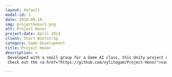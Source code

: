 ```yaml
---
layout: default
modal-id: 1
date: 2018-09-10
img: projecthonor1.png
alt: Project Honor
project-date: April 2014
client: Start Bootstrap
category: Game Development
title: Project Honor
description: >
 Developed with a small group for a Game AI class, this Unity project demonstrates teams of AI agents that behave tactically and strategically through the use of finite state machines and hierarchical command passing.
 Check out the <a href="https://github.com/xylitogum/Project-Honor">source code</a> and the video demonstrations. [<a href="https://www.youtube.com/watch?v=p3RhdbsQIpE">Video 1</a>] [<a href="https://www.youtube.com/watch?v=sqrpCTzVebI">Video 2</a>]

---
```

